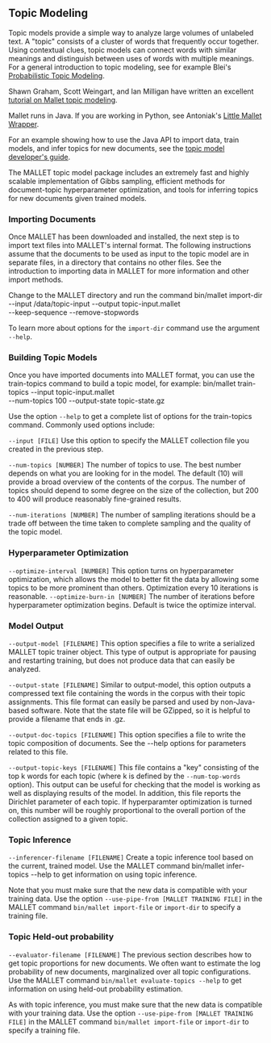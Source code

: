 ## Topic Modeling

Topic models provide a simple way to analyze large volumes of unlabeled text. A "topic" consists of a cluster of words that frequently occur together. Using contextual clues, topic models can connect words with similar meanings and distinguish between uses of words with multiple meanings. For a general introduction to topic modeling, see for example Blei's [Probabilistic Topic Modeling](http://www.cs.columbia.edu/~blei/papers/Blei2012.pdf).

Shawn Graham, Scott Weingart, and Ian Milligan have written an excellent [tutorial on Mallet topic modeling](http://programminghistorian.org/lessons/topic-modeling-and-mallet).

Mallet runs in Java. If you are working in Python, see Antoniak's [Little Mallet Wrapper](https://github.com/maria-antoniak/little-mallet-wrapper).

For an example showing how to use the Java API to import data, train models, and infer topics for new documents, see the [topic model developer's guide](topics-devel).

The MALLET topic model package includes an extremely fast and highly scalable implementation of Gibbs sampling, efficient methods for document-topic hyperparameter optimization, and tools for inferring topics for new documents given trained models.

### Importing Documents
Once MALLET has been downloaded and installed, the next step is to import text files into MALLET's internal format. The following instructions assume that the documents to be used as input to the topic model are in separate files, in a directory that contains no other files. See the introduction to importing data in MALLET for more information and other import methods.

Change to the MALLET directory and run the command
    bin/mallet import-dir --input /data/topic-input --output topic-input.mallet \
      --keep-sequence --remove-stopwords

To learn more about options for the `import-dir` command use the argument `--help`.

### Building Topic Models
Once you have imported documents into MALLET format, you can use the train-topics command to build a topic model, for example:
    bin/mallet train-topics --input topic-input.mallet \
      --num-topics 100 --output-state topic-state.gz
      
Use the option `--help` to get a complete list of options for the train-topics command. Commonly used options include:

`--input [FILE]` Use this option to specify the MALLET collection file you created in the previous step.

`--num-topics [NUMBER]` The number of topics to use. The best number depends on what you are looking for in the model. The default (10) will provide a broad overview of the contents of the corpus. The number of topics should depend to some degree on the size of the collection, but 200 to 400 will produce reasonably fine-grained results.

`--num-iterations [NUMBER]` The number of sampling iterations should be a trade off between the time taken to complete sampling and the quality of the topic model.

### Hyperparameter Optimization
`--optimize-interval [NUMBER]` This option turns on hyperparameter optimization, which allows the model to better fit the data by allowing some topics to be more prominent than others. Optimization every 10 iterations is reasonable.
`--optimize-burn-in [NUMBER]` The number of iterations before hyperparameter optimization begins. Default is twice the optimize interval.

### Model Output
`--output-model [FILENAME]` This option specifies a file to write a serialized MALLET topic trainer object. This type of output is appropriate for pausing and restarting training, but does not produce data that can easily be analyzed.

`--output-state [FILENAME]` Similar to output-model, this option outputs a compressed text file containing the words in the corpus with their topic assignments. This file format can easily be parsed and used by non-Java-based software. Note that the state file will be GZipped, so it is helpful to provide a filename that ends in .gz.

`--output-doc-topics [FILENAME]` This option specifies a file to write the topic composition of documents. See the --help options for parameters related to this file.

`--output-topic-keys [FILENAME]` This file contains a "key" consisting of the top k words for each topic (where k is defined by the `--num-top-words` option). This output can be useful for checking that the model is working as well as displaying results of the model. In addition, this file reports the Dirichlet parameter of each topic. If hyperparamter optimization is turned on, this number will be roughly proportional to the overall portion of the collection assigned to a given topic.

### Topic Inference
`--inferencer-filename [FILENAME]` Create a topic inference tool based on the current, trained model. Use the MALLET command bin/mallet infer-topics --help to get information on using topic inference.

Note that you must make sure that the new data is compatible with your training data. Use the option `--use-pipe-from [MALLET TRAINING FILE]` in the MALLET command `bin/mallet import-file` or `import-dir` to specify a training file.

### Topic Held-out probability
`--evaluator-filename [FILENAME]` The previous section describes how to get topic proportions for new documents. We often want to estimate the log probability of new documents, marginalized over all topic configurations. Use the MALLET command `bin/mallet evaluate-topics --help` to get information on using held-out probability estimation.

As with topic inference, you must make sure that the new data is compatible with your training data. Use the option `--use-pipe-from [MALLET TRAINING FILE]` in the MALLET command `bin/mallet import-file` or `import-dir` to specify a training file.
